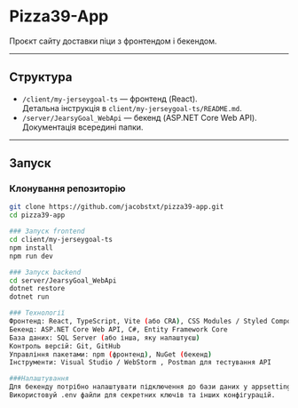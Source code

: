 # Pizza39-App

Проєкт сайту доставки піци з фронтендом і бекендом.

---

## Структура

- `/client/my-jerseygoal-ts` — фронтенд (React).  
  Детальна інструкція в `client/my-jerseygoal-ts/README.md`.
- `/server/JearsyGoal_WebApi` — бекенд (ASP.NET Core Web API).  
  Документація всередині папки.

---

## Запуск

### Клонування репозиторію

```bash
git clone https://github.com/jacobstxt/pizza39-app.git
cd pizza39-app

### Запуск frontend
cd client/my-jerseygoal-ts
npm install
npm run dev

### Запуск backend
cd server/JearsyGoal_WebApi
dotnet restore
dotnet run

### Технології
Фронтенд: React, TypeScript, Vite (або CRA), CSS Modules / Styled Components
Бекенд: ASP.NET Core Web API, C#, Entity Framework Core
База даних: SQL Server (або інша, яку налаштуєш)
Контроль версій: Git, GitHub
Управління пакетами: npm (фронтенд), NuGet (бекенд)
Інструменти: Visual Studio / WebStorm , Postman для тестування API

###Налаштування
Для бекенду потрібно налаштувати підключення до бази даних у appsettings.json.
Використовуй .env файли для секретних ключів та інших конфігурацій.


